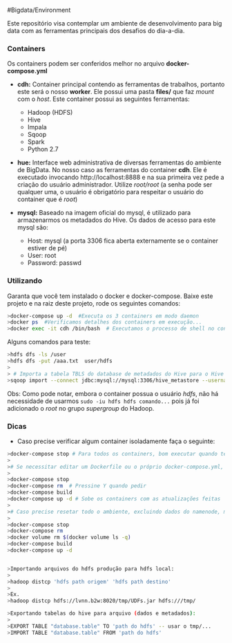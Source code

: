 #Bigdata/Environment

Este repositório visa contemplar um ambiente de desenvolvimento para big data com as ferramentas principais dos desafios do dia-a-dia. 

### Containers
Os containers podem ser conferidos melhor no arquivo **docker-compose.yml**

* **cdh:** Container principal contendo as ferramentas de trabalhos, portanto este será o nosso **worker**. Ele possui uma pasta **files/** que faz *mount* com o *host*.  Este container possui as seguintes ferramentas:
	* Hadoop (HDFS)
	* Hive
	* Impala
	* Sqoop
	* Spark
	* Python 2.7
* **hue:** Interface web administrativa de diversas ferramentas do ambiente de BigData. No nosso caso as ferramentas do container **cdh**. Ele é executado invocando http://localhost:8888 e na sua primeira vez pede a criação do usuário administrador. Utilize *root/root* (a senha pode ser qualquer uma, o usuário é obrigatório para  respeitar o usuário do container que é *root*)

* **mysql:** Baseado na imagem oficial do mysql, é utilizado para armazenarmos os metadados do Hive. Os dados de acesso para  este mysql são:
	* Host: mysql (a porta 3306 fica  aberta externamente se o container estiver de pé)
	* User: root
	* Password: passwd

###  Utilizando
Garanta que você tem instalado o docker e docker-compose. Baixe este projeto e na raiz deste projeto, rode os seguintes comandos:

``` bash
>docker-compose up -d  #Executa os 3 containers em modo daemon
>docker ps  #Verificamos detalhes dos containers em execução...
>docker exec -it cdh /bin/bash  # Executamos o processo de shell no container cdh
```

Alguns comandos para teste:

``` bash
>hdfs dfs -ls /user
>hdfs dfs -put /aaa.txt  user/hdfs
>
> # Importa a tabela TBLS do database de metadados do Hive para o Hive
>sqoop import --connect jdbc:mysql://mysql:3306/hive_metastore --username root --password passwd --table TBLS --hive-import
```

Obs: Como pode notar, embora o container possua o usuário *hdfs*, não há necessidade de usarmos `sudo -iu hdfs hdfs comando...` pois já foi adicionado o *root* no grupo *supergroup* do Hadoop.

###  Dicas
* Caso precise verificar algum container isoladamente faça o seguinte:

``` bash
>docker-compose stop # Para todos os containers, bom executar quando terminar o expediente :)
>
># Se necessitar editar um Dockerfile ou o próprio docker-compose.yml, use estes 3 comandos:
>
>docker-compose stop
>docker-compose rm  # Pressine Y quando pedir
>docker-compose build
>docker-compose up -d # Sobe os containers com as atualizações feitas
>
># Caso precise resetar todo o ambiente, excluindo dados do namenode, metadados no mysql para com o Hive, etc...
>
>docker-compose stop
>docker-compose rm
>docker volume rm $(docker volume ls -q)
>docker-compose build
>docker-compose up -d


>Importando arquivos do hdfs produção para hdfs local:
>
>hadoop distcp 'hdfs path origem' 'hdfs path destino'
>
>Ex.
>hadoop distcp hdfs://lvnn.b2w:8020/tmp/UDFs.jar hdfs:///tmp/

>Exportando tabelas do hive para arquivo (dados e metadados):
>
>EXPORT TABLE "database.table" TO 'path do hdfs' -- usar o tmp/...
>IMPORT TABLE "database.table" FROM 'path do hdfs'

```